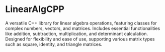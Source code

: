 # LinearAlgCPP
 A versatile C++ library for linear algebra operations, featuring classes for complex numbers, vectors, and matrices. Includes essential functionalities like addition, subtraction, multiplication, and determinant calculation. Designed for flexibility and ease of use, supporting various matrix types such as square, identity, and triangle matrices. 

